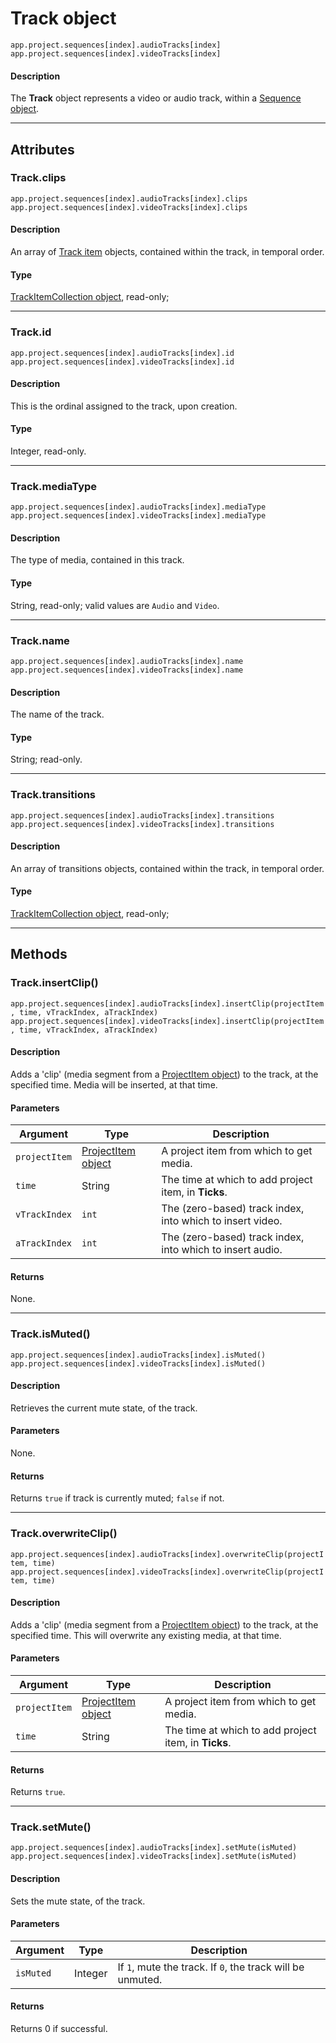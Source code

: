 # Track object

`app.project.sequences[index].audioTracks[index]`
<br/>
`app.project.sequences[index].videoTracks[index]`
<br/>

#### Description

The **Track** object represents a video or audio track, within a [Sequence object](sequence.md).

---

## Attributes

### Track.clips

`app.project.sequences[index].audioTracks[index].clips`
<br/>
`app.project.sequences[index].videoTracks[index].clips`
<br/>

#### Description

An array of [Track item](../item/trackitem.md) objects, contained within the track, in temporal order.

#### Type

[TrackItemCollection object](../collection/trackitemcollection.md), read-only;

---

### Track.id

`app.project.sequences[index].audioTracks[index].id`
<br/>
`app.project.sequences[index].videoTracks[index].id`
<br/>

#### Description

This is the ordinal assigned to the track, upon creation.

#### Type

Integer, read-only.

---

### Track.mediaType

`app.project.sequences[index].audioTracks[index].mediaType`
<br/>
`app.project.sequences[index].videoTracks[index].mediaType`
<br/>

#### Description

The type of media, contained in this track.

#### Type

String, read-only; valid values are `Audio` and `Video`.

---

### Track.name

`app.project.sequences[index].audioTracks[index].name`
<br/>
`app.project.sequences[index].videoTracks[index].name`
<br/>

#### Description

The name of the track.

#### Type

String; read-only.

---

### Track.transitions

`app.project.sequences[index].audioTracks[index].transitions`
<br/>
`app.project.sequences[index].videoTracks[index].transitions`
<br/>

#### Description

An array of transitions objects, contained within the track, in temporal order.

#### Type

[TrackItemCollection object](../collection/trackitemcollection.md), read-only;

---

## Methods

### Track.insertClip()

`app.project.sequences[index].audioTracks[index].insertClip(projectItem, time, vTrackIndex, aTrackIndex)`
<br/>
`app.project.sequences[index].videoTracks[index].insertClip(projectItem, time, vTrackIndex, aTrackIndex)`
<br/>

#### Description

Adds a 'clip' (media segment from a [ProjectItem object](../item/projectitem.md)) to the track, at the specified time. Media will be inserted, at that time.

#### Parameters

| Argument      | Type                                                     | Description                                               |
|---------------|----------------------------------------------------------|-----------------------------------------------------------|
| `projectItem` | [ProjectItem object](../item/projectitem.md) | A project item from which to get media.                   |
| `time`        | String                                                 | The time at which to add project item, in **Ticks**.      |
| `vTrackIndex` | `int`                                                    | The (zero-based) track index, into which to insert video. |
| `aTrackIndex` | `int`                                                    | The (zero-based) track index, into which to insert audio. |

#### Returns

None.

---

### Track.isMuted()

`app.project.sequences[index].audioTracks[index].isMuted()`
<br/>
`app.project.sequences[index].videoTracks[index].isMuted()`
<br/>

#### Description

Retrieves the current mute state, of the track.

#### Parameters

None.

#### Returns

Returns `true` if track is currently muted; `false` if not.

---

### Track.overwriteClip()

`app.project.sequences[index].audioTracks[index].overwriteClip(projectItem, time)`
<br/>
`app.project.sequences[index].videoTracks[index].overwriteClip(projectItem, time)`
<br/>

#### Description

Adds a 'clip' (media segment from a [ProjectItem object](../item/projectitem.md)) to the track, at the specified time. This will overwrite any existing media, at that time.

#### Parameters

| Argument      | Type                                                     | Description                                          |
|---------------|----------------------------------------------------------|------------------------------------------------------|
| `projectItem` | [ProjectItem object](../item/projectitem.md) | A project item from which to get media.              |
| `time`        | String                                                 | The time at which to add project item, in **Ticks**. |

#### Returns

Returns `true`.

---

### Track.setMute()

`app.project.sequences[index].audioTracks[index].setMute(isMuted)`
<br/>
`app.project.sequences[index].videoTracks[index].setMute(isMuted)`
<br/>

#### Description

Sets the mute state, of the track.

#### Parameters

| Argument   | Type      | Description                                                |
|------------|-----------|------------------------------------------------------------|
| `isMuted`  | Integer | If `1`, mute the track. If `0`, the track will be unmuted. |

#### Returns

Returns 0 if successful.
